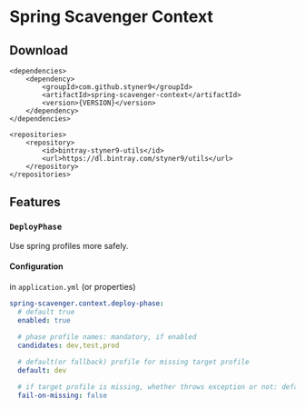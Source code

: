 # Spring Scavenger Context

## Download
```
<dependencies>
    <dependency>
        <groupId>com.github.styner9</groupId>
        <artifactId>spring-scavenger-context</artifactId>
        <version>{VERSION}</version>
    </dependency>
</dependencies>

<repositories>
    <repository>
        <id>bintray-styner9-utils</id>
        <url>https://dl.bintray.com/styner9/utils</url>
    </repository>
</repositories>
```

## Features

### `DeployPhase`
Use spring profiles more safely.

#### Configuration
in `application.yml` (or properties)
```yaml
spring-scavenger.context.deploy-phase:
  # default true
  enabled: true 
  
  # phase profile names: mandatory, if enabled
  candidates: dev,test,prod

  # default(or fallback) profile for missing target profile
  default: dev

  # if target profile is missing, whether throws exception or not: default false
  fail-on-missing: false
```
